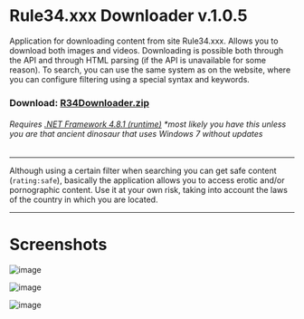 # Rule34.xxx Downloader v.1.0.5

Application for downloading content from site Rule34.xxx. Allows you to download both images and videos. Downloading is possible both through the API and through HTML parsing (if the API is unavailable for some reason). To search, you can use the same system as on the website, where you can configure filtering using a special syntax and keywords.

### Download: [R34Downloader.zip](https://github.com/DaxEleven/Rule34.xxx-Downloader/releases/download/1.0.4/R34Downloader.zip)

###### Requires [.NET Framework 4.8.1 (runtime)](https://dotnet.microsoft.com/en-us/download/dotnet-framework/net481) *most likely you have this unless you are that ancient dinosaur that uses Windows 7 without updates

---

Although using a certain filter when searching you can get safe content (`rating:safe`), basically the application allows you to access erotic and/or pornographic content. Use it at your own risk, taking into account the laws of the country in which you are located.

---

# Screenshots
![image](https://github.com/user-attachments/assets/c9382068-f449-42ef-8567-85bdcb9aeddf)

![image](https://github.com/user-attachments/assets/f505f0c9-4d9d-4019-90d7-de0ee6d0d35a)

![image](https://github.com/user-attachments/assets/8ce7044b-891b-4008-8090-247c223bf71c)

